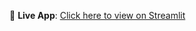 
🔗 **Live App**: [Click here to view on Streamlit](https://worldpay-dashboard-kznfgoxrsw3wdxoqkatorw.streamlit.app/)

